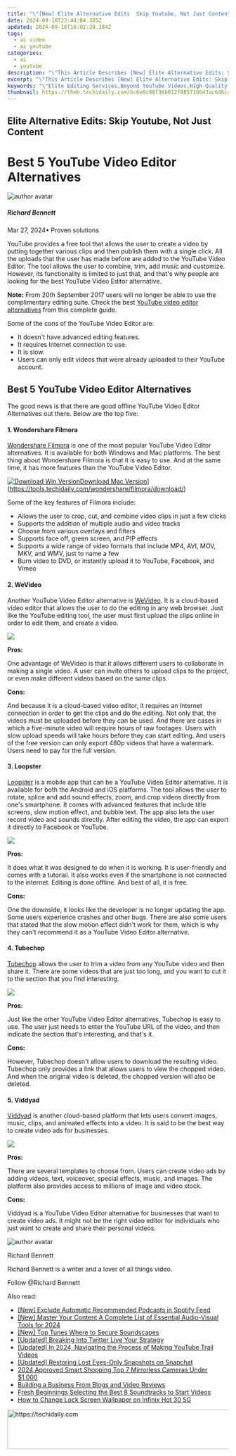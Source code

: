 ```yaml
---
title: "\"[New] Elite Alternative Edits  Skip Youtube, Not Just Content for 2024\""
date: 2024-09-10T22:44:04.305Z
updated: 2024-09-16T16:02:20.384Z
tags:
  - ai video
  - ai youtube
categories:
  - ai
  - youtube
description: "\"This Article Describes [New] Elite Alternative Edits: Skip Youtube, Not Just Content for 2024\""
excerpt: "\"This Article Describes [New] Elite Alternative Edits: Skip Youtube, Not Just Content for 2024\""
keywords: "\"Elite Editing Services,Beyond YouTube Videos,High-Quality Video Editing,Premium Video Revisions,Exclusive Edits Outside YT,Quality Content Creation,Skip Youtube, Enhance Content\""
thumbnail: https://thmb.techidaily.com/bc6e0c08f36b012f885710643ac64bca838b2cd03d9601b077f3603bbf1a3a0e.jpg
---
```


## Elite Alternative Edits: Skip Youtube, Not Just Content

# Best 5 YouTube Video Editor Alternatives

![author avatar](https://images.wondershare.com/filmora/article-images/richard-bennett.jpg)

##### Richard Bennett

 Mar 27, 2024• Proven solutions

YouTube provides a free tool that allows the user to create a video by putting together various clips and then publish them with a single click. All the uploads that the user has made before are added to the YouTube Video Editor. The tool allows the user to combine, trim, add music and customize. However, its functionality is limited to just that, and that's why people are looking for the best YouTube Video Editor alternative.

**Note:** From 20th September 2017 users will no longer be able to use the complimentary editing suite. Check the best [YouTube video editor alternatives](https://tools.techidaily.com/wondershare/filmora/download/) from this complete guide.

Some of the cons of the YouTube Video Editor are:

* It doesn't have advanced editing features.
* It requires Internet connection to use.
* It is slow.
* Users can only edit videos that were already uploaded to their YouTube account.

## Best 5 YouTube Video Editor Alternatives

The good news is that there are good offline YouTube Video Editor Alternatives out there. Below are the top five:

#### 1\.  Wondershare Filmora

[Wondershare Filmora](https://tools.techidaily.com/wondershare/filmora/download/) is one of the most popular YouTube Video Editor alternatives. It is available for both Windows and Mac platforms. The best thing about Wondershare Filmora is that it is easy to use. And at the same time, it has more features than the YouTube Video Editor.

[![Download Win Version](https://images.wondershare.com/filmora/guide/download-btn-win.jpg)](https://tools.techidaily.com/wondershare/filmora/download/)[Download Mac Version](https://images.wondershare.com/filmora/guide/download-btn-mac.jpg)](https://tools.techidaily.com/wondershare/filmora/download/)

Some of the key features of Filmora include:

* Allows the user to crop, cut, and combine video clips in just a few clicks
* Supports the addition of multiple audio and video tracks
* Choose from various overlays and filters
* Supports face off, green screen, and PIP effects
* Supports a wide range of video formats that include MP4, AVI, MOV, MKV, and WMV, just to name a few
* Burn video to DVD, or instantly upload it to YouTube, Facebook, and Vimeo

#### 2\.  WeVideo

Another YouTube Video Editor alternative is [WeVideo](https://www.wevideo.com/). It is a cloud-based video editor that allows the user to do the editing in any web browser. Just like the YouTube editing tool, the user must first upload the clips online in order to edit them, and create a video.

![](https://images.wondershare.com/filmora/article-images/bdayvideo-wevideo.jpg)

 **Pros:**

One advantage of WeVideo is that it allows different users to collaborate in making a single video. A user can invite others to upload clips to the project, or even make different videos based on the same clips.

 **Cons:**

And because it is a cloud-based video editor, it requires an Internet connection in order to get the clips and do the editing. Not only that, the videos must be uploaded before they can be used. And there are cases in which a five-minute video will require hours of raw footages. Users with slow upload speeds will take hours before they can start editing. And users of the free version can only export 480p videos that have a watermark. Users need to pay for the full version.

#### 3\. Loopster

[Loopster](http://www.loopster.com/) is a mobile app that can be a YouTube Video Editor alternative. It is available for both the Android and iOS platforms. The tool allows the user to rotate, splice and add sound effects, zoom, and crop videos directly from one's smartphone. It comes with advanced features that include title screens, slow motion effect, and bubble text. The app also lets the user record video and sounds directly. After editing the video, the app can export it directly to Facebook or YouTube.

![](https://images.wondershare.com/filmora/article-images/loopster.jpg)

 **Pros:**

It does what it was designed to do when it is working. It is user-friendly and comes with a tutorial. It also works even if the smartphone is not connected to the internet. Editing is done offline. And best of all, it is free.

 **Cons:**

One the downside, it looks like the developer is no longer updating the app. Some users experience crashes and other bugs. There are also some users that stated that the slow motion effect didn't work for them, which is why they can't recommend it as a YouTube Video Editor alternative.

#### 4\. Tubechop

[Tubechop](https://www.tubechop.com/) allows the user to trim a video from any YouTube video and then share it. There are some videos that are just too long, and you want to cut it to the section that you find interesting.

![](https://images.wondershare.com/filmora/article-images/tubechop.jpg)

 **Pros:**

Just like the other YouTube Video Editor alternatives, Tubechop is easy to use. The user just needs to enter the YouTube URL of the video, and then indicate the section that's interesting, and that's it.

 **Cons:**

However, Tubechop doesn't allow users to download the resulting video. Tubechop only provides a link that allows users to view the chopped video. And when the original video is deleted, the chopped version will also be deleted.

#### 5\. Viddyad

[Viddyad](https://viddyad.com/) is another cloud-based platform that lets users convert images, music, clips, and animated effects into a video. It is said to be the best way to create video ads for businesses.

![](https://images.wondershare.com/filmora/article-images/viddyad.jpg)

 **Pros:**

There are several templates to choose from. Users can create video ads by adding videos, text, voiceover, special effects, music, and images. The platform also provides access to millions of image and video stock.

 **Cons:**

Viddyad is a YouTube Video Editor alternative for businesses that want to create video ads. It might not be the right video editor for individuals who just want to create and share their personal videos.

![author avatar](https://images.wondershare.com/filmora/article-images/richard-bennett.jpg)

Richard Bennett

Richard Bennett is a writer and a lover of all things video.

Follow @Richard Bennett

<ins class="adsbygoogle"
     style="display:block"
     data-ad-format="autorelaxed"
     data-ad-client="ca-pub-7571918770474297"
     data-ad-slot="1223367746"></ins>

<ins class="adsbygoogle"
     style="display:block"
     data-ad-client="ca-pub-7571918770474297"
     data-ad-slot="8358498916"
     data-ad-format="auto"
     data-full-width-responsive="true"></ins>

<span class="atpl-alsoreadstyle">Also read:</span>
<div><ul>
<li><a href="https://fox-hovers.techidaily.com/new-exclude-automatic-recommended-podcasts-in-spotify-feed/"><u>[New] Exclude Automatic Recommended Podcasts in Spotify Feed</u></a></li>
<li><a href="https://youtube-sure.techidaily.com/aster-your-content-a-complete-list-of-essential-audio-visual-tools-for-2024/"><u>[New] Master Your Content A Complete List of Essential Audio-Visual Tools for 2024</u></a></li>
<li><a href="https://some-approaches.techidaily.com/new-top-tunes-where-to-secure-soundscapes/"><u>[New] Top Tunes Where to Secure Soundscapes</u></a></li>
<li><a href="https://twitter-videos.techidaily.com/updated-breaking-into-twitter-live-your-strategy/"><u>[Updated] Breaking Into Twitter Live Your Strategy</u></a></li>
<li><a href="https://youtube-sure.techidaily.com/ed-in-2024-navigating-the-process-of-making-youtube-trail-videos/"><u>[Updated] In 2024, Navigating the Process of Making YouTube Trail Videos</u></a></li>
<li><a href="https://snapchat-videos.techidaily.com/updated-restoring-lost-eyes-only-snapshots-on-snapchat/"><u>[Updated] Restoring Lost Eyes-Only Snapshots on Snapchat</u></a></li>
<li><a href="https://fox-links.techidaily.com/2024-approved-smart-shopping-top-7-mirrorless-cameras-under-1000/"><u>2024 Approved Smart Shopping Top 7 Mirrorless Cameras Under $1,000</u></a></li>
<li><a href="https://youtube-sure.techidaily.com/ing-a-business-from-blogs-and-video-reviews/"><u>Building a Business From Blogs and Video Reviews</u></a></li>
<li><a href="https://sound-optimizing.techidaily.com/fresh-beginnings-selecting-the-best-8-soundtracks-to-start-videos/"><u>Fresh Beginnings Selecting the Best 8 Soundtracks to Start Videos</u></a></li>
<li><a href="https://unlock-android.techidaily.com/how-to-change-lock-screen-wallpaper-on-infinix-hot-30-5g-by-drfone-android/"><u>How to Change Lock Screen Wallpaper on Infinix Hot 30 5G</u></a></li>
</ul></div>

<!-- affiliate ads begin -->
<a href="https://aidotcom.pxf.io/c/5597632/2134503/19576" target="_top" id="2134503">
  <img src="//a.impactradius-go.com/display-ad/19576-2134503" border="0" alt="https://techidaily.com" width="728" height="90"/>
</a>
<img height="0" width="0" src="https://aidotcom.pxf.io/i/5597632/2134503/19576" style="position:absolute;visibility:hidden;" border="0" />
<!-- affiliate ads end -->


